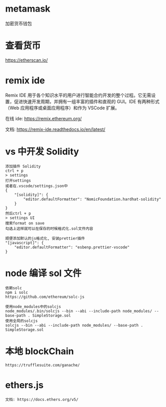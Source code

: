 # metamask

加密货币钱包

# 查看货币

https://etherscan.io/

# remix ide

Remix IDE 用于各个知识水平的用户进行智能合约开发的整个过程。它无需设置，促进快速开发周期，并拥有一组丰富的插件和直观的 GUI。IDE 有两种形式（Web 应用程序或桌面应用程序）和作为 VSCode 扩展。

在线 ide: https://remix.ethereum.org/

文档: https://remix-ide.readthedocs.io/en/latest/

# vs 中开发 Solidity

```
添加插件 Solidity
ctrl + p
> settings
打开settings
或者在.vscode/settings.json中
{
    "[solidity]": {
        "editor.defaultFormatter": "NomicFoundation.hardhat-solidity"
    }
}
然后ctrl + p
> settings UI
搜索format on save
勾选上这样就可以在保存的时候格式化.sol文件内容

顺便添加默认的js格式化, 安装prettier插件
"[javascript]": {
    "editor.defaultFormatter": "esbenp.prettier-vscode"
}
```

# node 编译 sol 文件

```
依赖solc
npm i solc
https://github.com/ethereum/solc-js

使用node_modules中的solcjs
node_modules/.bin/solcjs --bin --abi --include-path node_modules/ --base-path . SimpleStorage.sol
使用全局的solcjs
solcjs --bin --abi --include-path node_modules/ --base-path . SimpleStorage.sol
```

# 本地 blockChain

```
https://trufflesuite.com/ganache/
```

# ethers.js

```
文档: https://docs.ethers.org/v5/
```
